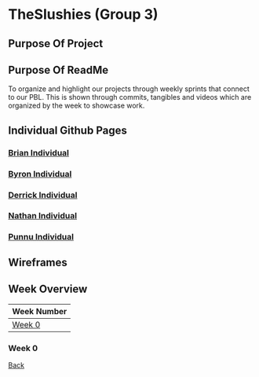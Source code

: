 # TheSlushies (Group 3)

## Purpose Of Project

## Purpose Of ReadMe
To organize and highlight our projects through weekly sprints that connect to our PBL. This is shown through commits, tangibles and videos which are organized by the week to showcase work.

## Individual Github Pages
### [Brian Individual](https://github.com/BrianZhang2016/Brian-Individual)
### [Byron Individual](https://github.com/byronlu06/tempname2)
### [Derrick Individual](https://github.com/Pitsco/derrick_individual)
### [Nathan Individual](https://github.com/ProRichyMan/NathanIndividual)
### [Punnu Individual](https://github.com/PunarvasuS/DataStructures)

## Wireframes

## Week Overview

| Week Number | 
| ------------- |
| [Week 0](#Week-0) | 












### Week 0

[Back](#Week-Overview) 
